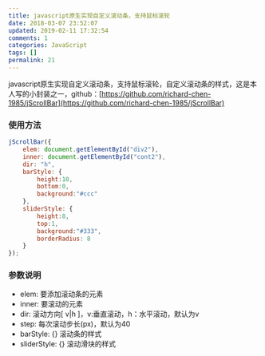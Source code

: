 ```yaml
---
title: javascript原生实现自定义滚动条，支持鼠标滚轮
date: 2018-03-07 23:52:07
updated: 2019-02-11 17:32:54
comments: 1
categories: JavaScript
tags: []
permalink: 21
---
```


javascript原生实现自定义滚动条，支持鼠标滚轮，自定义滚动条的样式，这是本人写的小封装之一，github：[https://github.com/richard-chen-1985/jScrollBar](https://github.com/richard-chen-1985/jScrollBar)

<!--more-->

### 使用方法

```javascript
jScrollBar({
    elem: document.getElementById("div2"),
    inner: document.getElementById("cont2"),
    dir: "h",
    barStyle: {
        height:10,
        bottom:0,
        background:"#ccc"
    },
    sliderStyle: {
        height:8,
        top:1,
        background:"#333",
        borderRadius: 8
    }
});
```

### 参数说明

* elem: 要添加滚动条的元素
* inner: 要滚动的元素
* dir: 滚动方向[ v|h ]，v:垂直滚动，h：水平滚动，默认为v
* step: 每次滚动步长(px)，默认为40
* barStyle: {} 滚动条的样式
* sliderStyle: {} 滚动滑块的样式
